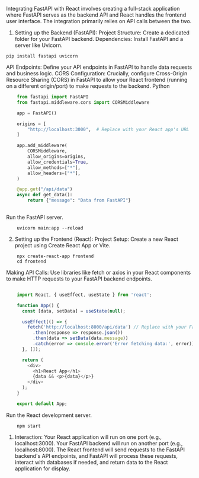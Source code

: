 Integrating FastAPI with React involves creating a full-stack application where FastAPI serves as the backend API and React handles the frontend user interface. The integration primarily relies on API calls between the two.
1. Setting up the Backend (FastAPI):
Project Structure: Create a dedicated folder for your FastAPI backend.
Dependencies: Install FastAPI and a server like Uvicorn.

```console
pip install fastapi uvicorn
```

API Endpoints:
Define your API endpoints in FastAPI to handle data requests and business logic.
CORS Configuration:
Crucially, configure Cross-Origin Resource Sharing (CORS) in FastAPI to allow your React frontend (running on a different origin/port) to make requests to the backend.
Python

```python
    from fastapi import FastAPI
    from fastapi.middleware.cors import CORSMiddleware

    app = FastAPI()

    origins = [
        "http://localhost:3000",  # Replace with your React app's URL
    ]

    app.add_middleware(
        CORSMiddleware,
        allow_origins=origins,
        allow_credentials=True,
        allow_methods=["*"],
        allow_headers=["*"],
    )

    @app.get("/api/data")
    async def get_data():
        return {"message": "Data from FastAPI"}
        
```

Run the FastAPI server.
```console
    uvicorn main:app --reload
```

2. Setting up the Frontend (React):
Project Setup: Create a new React project using Create React App or Vite.

```console
    npx create-react-app frontend
    cd frontend
```

Making API Calls: Use libraries like fetch or axios in your React components to make HTTP requests to your FastAPI backend endpoints.

```js

    import React, { useEffect, useState } from 'react';

    function App() {
      const [data, setData] = useState(null);

      useEffect(() => {
        fetch('http://localhost:8000/api/data') // Replace with your FastAPI backend URL
          .then(response => response.json())
          .then(data => setData(data.message))
          .catch(error => console.error('Error fetching data:', error));
      }, []);

      return (
        <div>
          <h1>React App</h1>
          {data && <p>{data}</p>}
        </div>
      );
    }

    export default App;
```

Run the React development server.
```console
    npm start
```

1. Interaction:
Your React application will run on one port (e.g., localhost:3000).
Your FastAPI backend will run on another port (e.g., localhost:8000).
The React frontend will send requests to the FastAPI backend's API endpoints, and FastAPI will process these requests, interact with databases if needed, and return data to the React application for display.